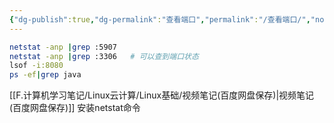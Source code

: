```yaml
---
{"dg-publish":true,"dg-permalink":"查看端口","permalink":"/查看端口/","noteIcon":"","created":"2021-01-09","updated":""}
---
```


```bash
netstat -anp |grep :5907
netstat -anp |grep :3306   # 可以查到端口状态
lsof -i:8080
ps -ef|grep java
```
[[F.计算机学习笔记/Linux云计算/Linux基础/视频笔记(百度网盘保存)\|视频笔记(百度网盘保存)]]  安装netstat命令
